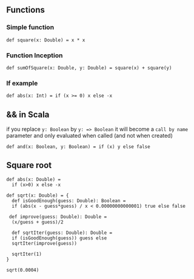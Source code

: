 ## Functions
### Simple function
``` 
def square(x: Double) = x * x
```
### Function Inception
``` 
def sumOfSquare(x: Double, y: Double) = square(x) + square(y)
```
### If example
``` 
def abs(x: Int) = if (x >= 0) x else -x
```
## && in Scala
if you replace `y: Boolean` by `y: => Boolean` it will become a `call by name` parameter and only evaluated when called (and not when created)
``` 
def and(x: Boolean, y: Boolean) = if (x) y else false
```

## Square root
```
def abs(x: Double) =  
  if (x>0) x else -x  
  
def sqrt(x: Double) = {  
  def isGoodEnough(guess: Double): Boolean =  
  if (abs(x - guess*guess) / x < 0.00000000000001) true else false  
  
 def improve(guess: Double): Double =  
  (x/guess + guess)/2  
  
  def sqrtIter(guess: Double): Double =  
  if (isGoodEnough(guess)) guess else  
  sqrtIter(improve(guess))  
  
  sqrtIter(1)  
}  
  
sqrt(0.0004)
```
<!--stackedit_data:
eyJoaXN0b3J5IjpbLTYxNDIwMjA0NiwtMTY1NTU1MzEzLC0xMz
U4Mjk2MzEwLDE4MTMxNzMxNjAsOTIxNTM3ODg0XX0=
-->